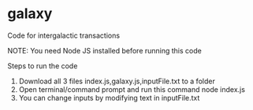 # galaxy
Code for intergalactic transactions

NOTE: You need Node JS installed before running this code

Steps to run the code
1. Download all 3 files index.js,galaxy.js,inputFile.txt to a folder
2. Open terminal/command prompt and run this command 
node index.js
3. You can change inputs by modifying text in inputFile.txt
